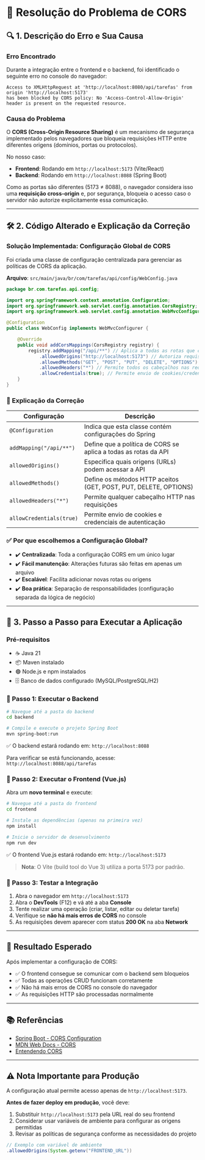 # 🔧 Resolução do Problema de CORS

## 🔍 1. Descrição do Erro e Sua Causa

### Erro Encontrado
Durante a integração entre o frontend e o backend, foi identificado o seguinte erro no console do navegador:

```
Access to XMLHttpRequest at 'http://localhost:8080/api/tarefas' from origin 'http://localhost:5173' 
has been blocked by CORS policy: No 'Access-Control-Allow-Origin' header is present on the requested resource.
```

### Causa do Problema
O **CORS (Cross-Origin Resource Sharing)** é um mecanismo de segurança implementado pelos navegadores que bloqueia requisições HTTP entre diferentes origens (domínios, portas ou protocolos).

No nosso caso:
- **Frontend**: Rodando em `http://localhost:5173` (Vite/React)
- **Backend**: Rodando em `http://localhost:8088` (Spring Boot)

Como as portas são diferentes (5173 ≠ 8088), o navegador considera isso uma **requisição cross-origin** e, por segurança, bloqueia o acesso caso o servidor não autorize explicitamente essa comunicação.

---

## 🛠️ 2. Código Alterado e Explicação da Correção

### Solução Implementada: Configuração Global de CORS

Foi criada uma classe de configuração centralizada para gerenciar as políticas de CORS da aplicação.

**Arquivo**: `src/main/java/br/com/tarefas/api/config/WebConfig.java`

```java
package br.com.tarefas.api.config;

import org.springframework.context.annotation.Configuration;
import org.springframework.web.servlet.config.annotation.CorsRegistry;
import org.springframework.web.servlet.config.annotation.WebMvcConfigurer;

@Configuration
public class WebConfig implements WebMvcConfigurer {

    @Override
    public void addCorsMappings(CorsRegistry registry) {
        registry.addMapping("/api/**") // Aplica a todas as rotas que começam com /api/
            .allowedOrigins("http://localhost:5173") // Autoriza requisições do frontend
            .allowedMethods("GET", "POST", "PUT", "DELETE", "OPTIONS") // Métodos HTTP permitidos
            .allowedHeaders("*") // Permite todos os cabeçalhos nas requisições
            .allowCredentials(true); // Permite envio de cookies/credenciais
    }
}
```

### 📝 Explicação da Correção

| Configuração | Descrição |
|--------------|-----------|
| `@Configuration` | Indica que esta classe contém configurações do Spring |
| `addMapping("/api/**")` | Define que a política de CORS se aplica a todas as rotas da API |
| `allowedOrigins()` | Especifica quais origens (URLs) podem acessar a API |
| `allowedMethods()` | Define os métodos HTTP aceitos (GET, POST, PUT, DELETE, OPTIONS) |
| `allowedHeaders("*")` | Permite qualquer cabeçalho HTTP nas requisições |
| `allowCredentials(true)` | Permite envio de cookies e credenciais de autenticação |

### ✅ Por que escolhemos a Configuração Global?

- ✔️ **Centralizada**: Toda a configuração CORS em um único lugar
- ✔️ **Fácil manutenção**: Alterações futuras são feitas em apenas um arquivo
- ✔️ **Escalável**: Facilita adicionar novas rotas ou origens
- ✔️ **Boa prática**: Separação de responsabilidades (configuração separada da lógica de negócio)

---

## 🚀 3. Passo a Passo para Executar a Aplicação

### Pré-requisitos
- ☕ Java 21
- 📦 Maven instalado
- 🟢 Node.js e npm instalados
- 🗄️ Banco de dados configurado (MySQL/PostgreSQL/H2)

### 📍 Passo 1: Executar o Backend

```bash
# Navegue até a pasta do backend
cd backend

# Compile e execute o projeto Spring Boot
mvn spring-boot:run
```

✅ O backend estará rodando em: `http://localhost:8088`

Para verificar se está funcionando, acesse: `http://localhost:8088/api/tarefas`

### 📍 Passo 2: Executar o Frontend (Vue.js)

Abra um **novo terminal** e execute:

```bash
# Navegue até a pasta do frontend
cd frontend

# Instale as dependências (apenas na primeira vez)
npm install

# Inicie o servidor de desenvolvimento
npm run dev
```

✅ O frontend Vue.js estará rodando em: `http://localhost:5173`

> **Nota**: O Vite (build tool do Vue 3) utiliza a porta 5173 por padrão.

### 📍 Passo 3: Testar a Integração

1. Abra o navegador em `http://localhost:5173`
2. Abra o **DevTools** (F12) e vá até a aba **Console**
3. Tente realizar uma operação (criar, listar, editar ou deletar tarefa)
4. Verifique se **não há mais erros de CORS** no console
5. As requisições devem aparecer com status **200 OK** na aba **Network**

---

## 🎯 Resultado Esperado

Após implementar a configuração de CORS:
- ✅ O frontend consegue se comunicar com o backend sem bloqueios
- ✅ Todas as operações CRUD funcionam corretamente
- ✅ Não há mais erros de CORS no console do navegador
- ✅ As requisições HTTP são processadas normalmente

---

## 📚 Referências

- [Spring Boot - CORS Configuration](https://spring.io/guides/gs/rest-service-cors/)
- [MDN Web Docs - CORS](https://developer.mozilla.org/pt-BR/docs/Web/HTTP/CORS)
- [Entendendo CORS](https://web.dev/cross-origin-resource-sharing/)

---

## ⚠️ Nota Importante para Produção

A configuração atual permite acesso apenas de `http://localhost:5173`. 

**Antes de fazer deploy em produção**, você deve:
1. Substituir `http://localhost:5173` pela URL real do seu frontend
2. Considerar usar variáveis de ambiente para configurar as origens permitidas
3. Revisar as políticas de segurança conforme as necessidades do projeto

```java
// Exemplo com variável de ambiente
.allowedOrigins(System.getenv("FRONTEND_URL"))
```
